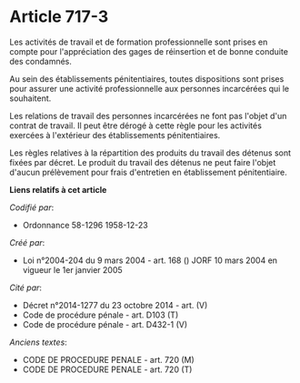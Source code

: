 # Article 717-3

Les activités de travail et de formation professionnelle sont prises en compte pour l'appréciation des gages de réinsertion
et de bonne conduite des condamnés.

Au sein des établissements pénitentiaires, toutes dispositions sont prises pour assurer une activité professionnelle aux
personnes incarcérées qui le souhaitent.

Les relations de travail des personnes incarcérées ne font pas l'objet d'un contrat de travail. Il peut être dérogé à cette
règle pour les activités exercées à l'extérieur des établissements pénitentiaires.

Les règles relatives à la répartition des produits du travail des détenus sont fixées par décret. Le produit du travail des
détenus ne peut faire l'objet d'aucun prélèvement pour frais d'entretien en établissement pénitentiaire.

**Liens relatifs à cet article**

_Codifié par_:

  - Ordonnance 58-1296 1958-12-23

_Créé par_:

  - Loi n°2004-204 du 9 mars 2004 - art. 168 () JORF 10 mars 2004 en vigueur le 1er janvier 2005

_Cité par_:

  - Décret n°2014-1277 du 23 octobre 2014 - art. (V)
  - Code de procédure pénale - art. D103 (T)
  - Code de procédure pénale - art. D432-1 (V)

_Anciens textes_:

  - CODE DE PROCEDURE PENALE - art. 720 (M)
  - CODE DE PROCEDURE PENALE - art. 720 (T)
